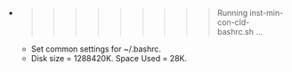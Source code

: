 * >>>>>>>>> Running inst-min-con-cld-bashrc.sh ...
  * Set common settings for ~/.bashrc.
  * Disk size = 1288420K. Space Used = 28K.
